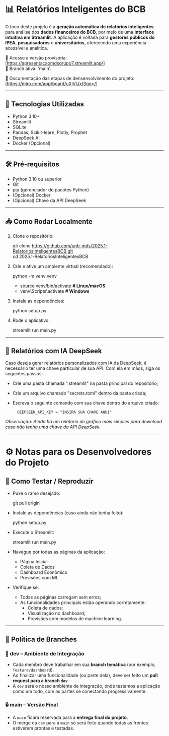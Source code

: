 # 📊 Relatórios Inteligentes do BCB

O foco deste projeto é a **geração automática de relatórios inteligentes** para análise dos **dados financeiros do BCB**, por meio de uma **interface intuitiva em Streamlit**. A aplicação é voltada para **gestores públicos do IPEA**, **pesquisadores** e **universitários**, oferecendo uma experiência acessível e analítica.

🔗 Acesse a versão provisória: [https://apresentacaomdsgrupo7.streamlit.app/]  
🌿 Branch ativa: 'main'.  
  
📓 Documentação das etapas de densenvolvimento do projeto: [https://miro.com/app/board/uXjVIJxt3qo=/]

---

## 🚀 Tecnologias Utilizadas

- Python 3.10+
- Streamlit
- SQLite
- Pandas, Scikit-learn, Plotly, Prophet
- DeepSeek AI
- Docker (Opcional)

---

## 🛠️ Pré-requisitos

- Python 3.10 ou superior
- Git
- pip (gerenciador de pacotes Python)
- (Opcional) Docker
- (Opcional) Chave da API DeepSeek

---

## 📥 Como Rodar Localmente

1. Clone o repositório:

   git clone https://github.com/unb-mds/2025.1-RelatoriosInteligentesBCB.git  
   cd 2025.1-RelatoriosInteligentesBCB

3. Crie e ative um ambiente virtual (recomendado):

    python -m venv venv
    - source venv/bin/activate      **# Linux/macOS**
    - venv\Scripts\activate         **# Windows**

4. Instale as dependências:

    python setup.py

5. Rode o aplicativo:

    streamlit run main.py

---
## 🐳 Relatórios com IA DeepSeek

Caso deseja gerar relatórios personalizados com IA da DeepSeek, é necessário ter uma chave particular de sua API. Com ela em mãos, siga os seguintes passos:

- Crie uma pasta chamada ".streamlit" na pasta principal do repositório;
- Crie um arquivo chamado "secrets.toml" dentro da pasta criada;
- Escreva o seguinte comando com sua chave dentro do arquivo criado:

        DEEPSEEK_API_KEY = "INSIRA SUA CHAVE AQUI"

*Observação: Ainda há um relatório de gráfico mais simples para download caso não tenha uma chave da API DeepSeek.*

---
       
# ⚙️ Notas para os Desenvolvedores do Projeto

## 🧪 Como Testar / Reproduzir

- Puxe o ramo desejado:

    git pull origin <nome-da-sua-branch>

- Instale as dependências (caso ainda não tenha feito):

    python setup.py

- Execute o Streamlit:

    streamlit run main.py

- Navegue por todas as páginas da aplicação:
  - Página Inicial
  - Coleta de Dados
  - Dashboard Econômico
  - Previsões com ML

- Verifique se:
  - Todas as páginas carregam sem erros;
  - As funcionalidades principais estão operando corretamente:
    - Coleta de dados;
    - Visualização no dashboard;
    - Previsões com modelos de machine learning.

---

## 🌱 Política de Branches

### 🧪 dev – Ambiente de Integração

- Cada membro deve trabalhar em sua **branch temática** (por exemplo, `feature/dashboard`).
- Ao finalizar uma funcionalidade (ou parte dela), deve ser feito um **pull request para a branch `dev`**.
- A `dev` será o nosso ambiente de integração, onde testamos a aplicação como um todo, com as partes se conectando progressivamente.

### 🔒 main – Versão Final

- A `main` ficará reservada para a **entrega final do projeto**.
- O merge da `dev` para a `main` só será feito quando todas as frentes estiverem prontas e testadas.


